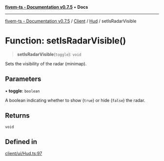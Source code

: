 [**fivem-ts - Documentation v0.7.5**](../../../../../README.md) • **Docs**

***

[fivem-ts - Documentation v0.7.5](../../../../../README.md) / [Client](../../../README.md) / [Hud](../README.md) / setIsRadarVisible

# Function: setIsRadarVisible()

> **setIsRadarVisible**(`toggle`): `void`

Sets the visibility of the radar (minimap).

## Parameters

• **toggle**: `boolean`

A boolean indicating whether to show (`true`) or hide (`false`) the radar.

## Returns

`void`

## Defined in

[client/ui/Hud.ts:97](https://github.com/Purpose-Dev/fivem-ts/blob/main/src/client/ui/Hud.ts#L97)
